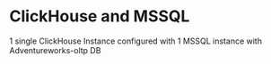 # ClickHouse and MSSQL

1 single ClickHouse Instance configured with 1 MSSQL instance with Adventureworks-oltp DB
